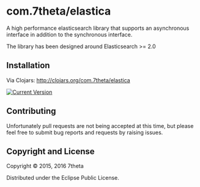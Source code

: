 # com.7theta/elastica

A high performance elasticsearch library that supports an asynchronous
interface in addition to the synchronous interface.

The library has been designed around Elasticsearch >= 2.0

## Installation

Via Clojars: http://clojars.org/com.7theta/elastica

[![Current Version](https://clojars.org/com.7theta/elastica/latest-version.svg)](https://clojars.org/com.7theta/elastica)

## Contributing

Unfortunately pull requests are not being accepted at this time, but
please feel free to submit bug reports and requests by raising issues.

## Copyright and License

Copyright © 2015, 2016 7theta

Distributed under the Eclipse Public License.
